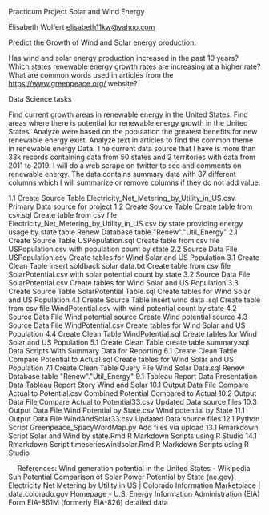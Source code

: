 Practicum Project Solar and Wind Energy

Elisabeth Wolfert elisabeth11kw@yahoo.com

Predict the Growth of Wind and Solar energy production.

Has wind and solar energy production increased in the past 10 years? 
Which states renewable energy growth rates are increasing at a higher rate?
What are common words used in articles from the https://www.greenpeace.org/ website?

Data Science tasks

Find current growth areas in renewable energy in the United States.
Find areas where there is potential for renewable energy growth in the United States.
Analyze were based on the population the greatest benefits for new renewable energy exist.
Analyze text in articles to find the common theme in renewable energy Data.
The current data source that I have is more than 33k records containing data from 50 states and 2 territories with data from 2011 to 2019.  I will do a web scrape on twitter to see and comments on renewable energy.  The data contains summary data with 87 different columns which I will summarize or remove columns if they do not add value.

1.1	Create Source Table 	Electricity_Net_Metering_by_Utility_in_US.csv	Primary Data source for project
1.2	Create Source Table 	Create table from csv.sql	Create table from csv file Electricity_Net_Metering_by_Utility_in_US.csv by state providing energy usage by state table Renew Database table "Renew"."Util_Energy" 
2.1	Create Source Table 	USPopulation.sql	Create table from csv file USPopulation.csv with population count by state
2.2	Source Data File	USPopulation.csv	Create tables for Wind Solar and US Population
3.1	Create Clean Table	insert soldback solar data.txt	Create table from csv file SolarPotential.csv with solar potential count by state
3.2	Source Data File	SolarPotential.csv	Create tables for Wind Solar and US Population
3.3	Create Source Table 	SolarPotential Table.sql	Create tables for Wind Solar and US Population
4.1	Create Source Table 	insert wind data .sql	Create table from csv file WindPotential.csv with wind potential count by state
4.2	Source Data File	Wind potential source	Create Wind potential source
4.3	Source Data File	WindPotential.csv	Create tables for Wind Solar and US Population
4.4	Create Clean Table	WindPotential.sql	Create tables for Wind Solar and US Population
5.1	Create Clean Table	create table summary.sql	Data Scripts With Summary Data for Reporting
6.1	Create Clean Table	Compare Potential to Actual.sql	Create tables for Wind Solar and US Population
7.1	Create Clean Table	Query File Wind Solar Data.sql	Renew Database table "Renew"."Util_Energy"
9.1	Tableau Report Data	Presentation Data 	Tableau Report Story Wind and Solar
10.1	Output Data File	Compare Actual to Potential.csv	Combined Potential Compared to Actual
10.2	Output Data File	Compare Actual to Potential33.csv	Updated Data source files
10.3	Output Data File	Wind Potential by State.csv	Wind potential by State
11.1	Output Data File	WindAndSolar33.csv	Updated Data source files
12.1	Python Script	Greenpeace_SpacyWordMap.py	Add files via upload
13.1	Rmarkdown Script	Solar and Wind by state.Rmd	R Markdown Scripts using R Studio
14.1	Rmarkdown Script	timeserieswindsolar.Rmd	R Markdown Scripts using R Studio

 
References:
Wind generation potential in the United States - Wikipedia
Sun Potential
Comparison of Solar Power Potential by State (ne.gov)
Electricity Net Metering by Utility in US | Colorado Information Marketplace | data.colorado.gov
Homepage - U.S. Energy Information Administration (EIA)
Form EIA-861M (formerly EIA-826) detailed data


